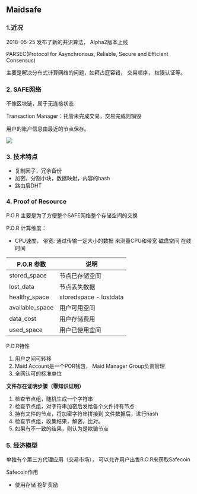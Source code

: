 ## Maidsafe

### 1.近况

2018-05-25 发布了新的共识算法， Alpha2版本上线

PARSEC(Protocol for Asynchronous, Reliable, Secure and Efficient Consensus)

主要是解决分布式计算网络的问题，如拜占庭容错， 交易顺序， 权限认证等。

### 2. SAFE网络

不像区块链，属于无连接状态

Transaction Manager：托管未完成交易，交易完成则销毁

用户的账户信息由最近的节点保存。

![](1527565098691.jpg)


### 3. 技术特点

* 复制因子，冗余备份
* 加密。分割小块，数据映射，内容的hash
* 路由层DHT

### 4. Proof of Resource

P.O.R 主要是为了方便整个SAFE网络整个存储空间的交换

P.O.R 计算维度：

*	CPU速度， 带宽: 通过传输一定大小的数据 来测量CPU和带宽
		磁盘空间
		在线时间

|P.O.R 参数|说明|
|---|---|
| stored_space |节点已存储空间|
| lost_data |节点丢失数据|
| healthy_space |storedspace - lostdata|
| available_space| 用户可用空间|
| data_cost| 用户存储费用 |
| used_space| 用户已使用空间|


P.O.R特性

1. 用户之间可转移
2. Maid Account是一个POR钱包， Maid Manager Group负责管理
3. 全网认可的标准单位



**文件存在证明步骤（零知识证明）**

1. 检查节点组，随机生成一个字符串
2. 检查节点组，对字符串加密后发给各个文件持有节点
3. 持有文件的节点，将加密字符串拼接到 文件数据后，进行hash
4. 检查节点组，收集结果，解密。比对。
5. 如果有不一致的结果，则认为是欺骗节点



### 5. 经济模型

单独有个第三方代理应用（交易市场）， 可以允许用户出售R.O.R来获取Safecoin

Safecoin作用

*	使用存储
		挖矿奖励

